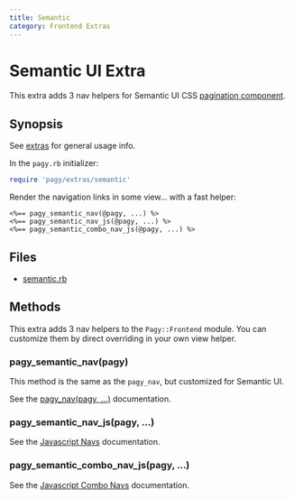 ```yaml
---
title: Semantic
category: Frontend Extras
---
```

# Semantic UI Extra

This extra adds 3 nav helpers for Semantic UI CSS [pagination component](https://semantic-ui.com/collections/menu.html#pagination).

## Synopsis

See [extras](../extras.md) for general usage info.

In the `pagy.rb` initializer:

```ruby
require 'pagy/extras/semantic'
```

Render the navigation links in some view...
with a fast helper:

```erb
<%== pagy_semantic_nav(@pagy, ...) %>
<%== pagy_semantic_nav_js(@pagy, ...) %>
<%== pagy_semantic_combo_nav_js(@pagy, ...) %>
```

## Files

- [semantic.rb](https://github.com/ddnexus/pagy/blob/master/lib/pagy/extras/semantic.rb)

## Methods

This extra adds 3 nav helpers to the `Pagy::Frontend` module. You can customize them by direct overriding in your own view helper.

### pagy_semantic_nav(pagy)

This method is the same as the `pagy_nav`, but customized for Semantic UI.

See the [pagy_nav(pagy, ...)](../api/frontend.md#pagy_navpagy-) documentation.

### pagy_semantic_nav_js(pagy, ...)

See the [Javascript Navs](../api/javascript.md#javascript-navs) documentation.

### pagy_semantic_combo_nav_js(pagy, ...)

See the [Javascript Combo Navs](../api/javascript.md#javascript-combo-navs) documentation.
